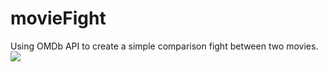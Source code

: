 # movieFight
Using OMDb API to create a simple comparison fight between two movies.
![](movie-fig.gif)
